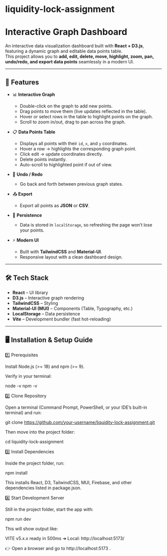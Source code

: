 # liquidity-lock-assignment

# Interactive Graph Dashboard

An interactive data visualization dashboard built with **React + D3.js**, featuring a dynamic graph and editable data points table.  
This project allows you to **add, edit, delete, move, highlight, zoom, pan, undo/redo, and export data points** seamlessly in a modern UI.  

---

## 🚀 Features

- 📊 **Interactive Graph**
  - Double-click on the graph to add new points.
  - Drag points to move them (live updates reflected in the table).
  - Hover or select rows in the table to highlight points on the graph.
  - Scroll to zoom in/out, drag to pan across the graph.

- 📋 **Data Points Table**
  - Displays all points with their `id`, `x`, and `y` coordinates.
  - Hover a row → highlights the corresponding graph point.
  - Click edit → update coordinates directly.
  - Delete points instantly.
  - Auto-scroll to highlighted point if out of view.

- 🔄 **Undo / Redo**
  - Go back and forth between previous graph states.

- 📤 **Export**
  - Export all points as **JSON** or **CSV**.

- 💾 **Persistence**
  - Data is stored in `localStorage`, so refreshing the page won’t lose your points.

- ⚡ **Modern UI**
  - Built with **TailwindCSS** and **Material-UI**.
  - Responsive layout with a clean dashboard design.

---

## 🛠️ Tech Stack

- **React** – UI library
- **D3.js** – Interactive graph rendering
- **TailwindCSS** – Styling
- **Material-UI (MUI)** – Components (Table, Typography, etc.)
- **LocalStorage** – Data persistence
- **Vite** – Development bundler (fast hot-reloading)

---

## 🖥️ Installation & Setup Guide
1️⃣ Prerequisites

Install Node.js (>= 18) and npm (>= 9).

Verify in your terminal:

node -v
npm -v

2️⃣ Clone Repository

Open a terminal (Command Prompt, PowerShell, or your IDE’s built-in terminal) and run:

git clone https://github.com/your-username/liquidity-lock-assignment.git


Then move into the project folder:

cd liquidity-lock-assignment

3️⃣ Install Dependencies

Inside the project folder, run:

npm install


This installs React, D3, TailwindCSS, MUI, Firebase, and other dependencies listed in package.json.

4️⃣ Start Development Server

Still in the project folder, start the app with:

npm run dev


This will show output like:

VITE v5.x.x  ready in 500ms
➜  Local:   http://localhost:5173/


👉 Open a browser and go to http://localhost:5173
.